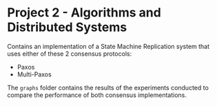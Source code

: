# Project 2 - Algorithms and Distributed Systems

Contains an implementation of a State Machine Replication system that uses either of these 2 consensus protocols:
- Paxos
- Multi-Paxos

The `graphs` folder contains the results of the experiments conducted to compare the performance of both consensus implementations.
